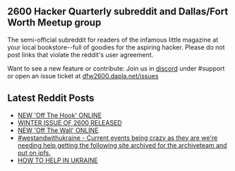 ## 2600 Hacker Quarterly subreddit and Dallas/Fort Worth Meetup group
The semi-official subreddit for readers of the infamous little magazine at your local bookstore--full of goodies for the aspiring hacker. Please do not post links that violate the reddit's user agreement.

Want to see a new feature or contribute: 
Join us in [discord](https://dfw2600.dapla.net/chat) under #support or open an issue ticket at [dfw2600.dapla.net/issues](https://dfw2600.dapla.net/issues)

## Latest Reddit Posts
<!-- BLOG-POST-LIST:START -->
- [NEW 'Off The Hook' ONLINE](https://2600.com/hook/09-03-2022)
- [WINTER ISSUE OF 2600 RELEASED](https://2600.com/content/winter-issue-2600-released-14)
- [NEW 'Off The Wall' ONLINE](https://2600.com/wall/08-03-2022)
- [#westandwithukraine - Current events being crazy as they are we're needing help getting the following site archived for the archiveteam and put on ipfs.](https://www.reddit.com/r/2600/comments/t8odo0/westandwithukraine_current_events_being_crazy_as/)
- [HOW TO HELP IN UKRAINE](https://2600.com/content/how-help-ukraine)
<!-- BLOG-POST-LIST:END -->
